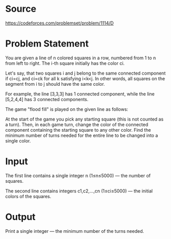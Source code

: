 # Source
https://codeforces.com/problemset/problem/1114/D

# Problem Statement
You are given a line of n colored squares in a row, numbered from 1 to n from left to right. The i-th square initially has the color ci.

Let's say, that two squares i and j belong to the same connected component if ci=cj, and ci=ck for all k satisfying i<k<j. In other words, all squares on the segment from i to j should have the same color.

For example, the line [3,3,3] has 1 connected component, while the line [5,2,4,4] has 3 connected components.

The game "flood fill" is played on the given line as follows:

At the start of the game you pick any starting square (this is not counted as a turn).
Then, in each game turn, change the color of the connected component containing the starting square to any other color.
Find the minimum number of turns needed for the entire line to be changed into a single color.

# Input
The first line contains a single integer n (1≤n≤5000) — the number of squares.

The second line contains integers c1,c2,…,cn (1≤ci≤5000) — the initial colors of the squares.

# Output
Print a single integer — the minimum number of the turns needed.
